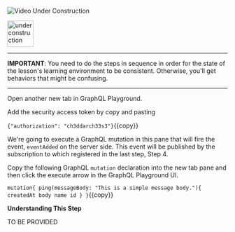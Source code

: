 ![Video Under Construction](https://raw.githubusercontent.com/reselbob/katacoda-scenarios/master/understanding-graphql-using-imbob/images/video-under-construction.jpg)
 
 <img src="http://www.gosc.org/_Media/under-construction-yellow-d_med.png" width="60" alt="under construction" />

------

**IMPORTANT**: You need to do the steps in sequence in order for the state of the lesson's learning environment to be
consistent. Otherwise, you'll get behaviors that might be confusing.

------

Open another new tab in GraphQL Playground.

Add the security access token by copy and pasting

`{"authorization": "ch3ddarch33s3"}`{{copy}}

We're going to execute a GraphQL mutation in this pane 
that will fire the event, `eventAdded` on the server side. This event will be published by the
subscription to which registered in the last step, Step 4.

Copy the following GraphQL `mutation` declaration into the new tab pane and then click the
execute arrow in the GraphQL Playground UI.

`
mutation{
  ping(messageBody: "This is a simple message body."){
    createdAt
    body
    name
    id
  }
}
`{{copy}}

**Understanding This Step**

TO BE PROVIDED